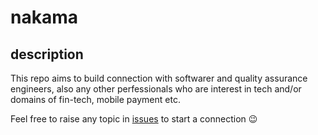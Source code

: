 # nakama

## description
This repo aims to build connection with softwarer and quality assurance engineers, also any other perfessionals who are interest in tech and/or domains of fin-tech, mobile payment etc.

Feel free to raise any topic in [issues](https://github.com/rui-gao/nakama/issues) to start a connection :wink:
